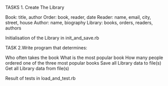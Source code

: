 TASKS 1. Create The Library

Book: title, author
Order: book, reader, date
Reader: name, email, city, street, house
Author: name, biography
Library: books, orders, readers, authors

Initialisation of the Library in init_and_save.rb

TASK 2.Write program that determines:

Who often takes the book
What is the most popular book
How many people ordered one of the three most popular books
Save all Library data to file(s)
Get all Library data from file(s)

Result of tests in load_and_test.rb